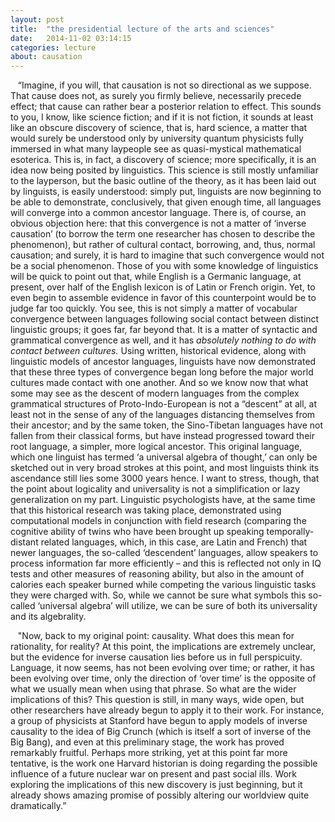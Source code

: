 ```yaml
---
layout: post
title:  "the presidential lecture of the arts and sciences"
date:   2014-11-02 03:14:15
categories: lecture
about: causation
---
```


 &nbsp;&nbsp; “Imagine, if you will, that causation is not so directional as we suppose.
That cause does not, as surely you firmly believe, necessarily precede effect;
that cause can rather bear a posterior relation to effect. This sounds to you,
I know, like science fiction; and if it is not fiction, it sounds at least
like an obscure discovery of science, that is, hard science, a matter that
would surely be understood only by university quantum physicists fully
immersed in what many laypeople see as quasi-mystical mathematical esoterica.
This is, in fact, a discovery of science; more specifically, it is an idea now
being posited by linguistics. This science is still mostly unfamiliar to the
layperson, but the basic outline of the theory, as it has been laid out by
linguists, is easily understood: simply put, linguists are now beginning to be
able to demonstrate, conclusively, that given enough time, all languages will
converge into a common ancestor language. There is, of course, an obvious
objection here: that this convergence is not a matter of ‘inverse causation’
(to borrow the term one researcher has chosen to describe the phenomenon), but
rather of cultural contact, borrowing, and, thus, normal causation; and
surely, it is hard to imagine that such convergence would not be a social
phenomenon. Those of you with some knowledge of linguistics will be quick to
point out that, while English is a Germanic language, at present, over half of
the English lexicon is of Latin or French origin. Yet, to even begin to
assemble evidence in favor of this counterpoint would be to judge far too
quickly. You see, this is not simply a matter of vocabular convergence between
languages following social contact between distinct linguistic groups; it goes
far, far beyond that. It is a matter of syntactic and grammatical convergence
as well, and it has *absolutely nothing to do with contact between cultures.*
Using written, historical evidence, along with linguistic models of ancestor
languages, linguists have now demonstrated that these three types of
convergence began long before the major world cultures made contact with one
another. And so we know now that what some may see as the descent of modern
languages from the complex grammatical structures of Proto-Indo-European is
not a “descent” at all, at least not in the sense of any of the languages
distancing themselves from their ancestor; and by the same token, the
Sino-Tibetan languages have not fallen from their classical forms, but have
instead progressed toward their root language, a simpler, more logical
ancestor. This original language, which one linguist has termed ‘a universal
algebra of thought,’ can only be sketched out in very broad strokes at this
point, and most linguists think its ascendance still lies some 3000 years
hence. I want to stress, though, that the point about logicality and
universality is not a simplification or lazy generalization on my part.
Linguistic psychologists have, at the same time that this historical research
was taking place, demonstrated using computational models in conjunction with
field research (comparing the cognitive ability of twins who have been brought
up speaking temporally-distant related languages, which, in this case, are
Latin and French) that newer languages, the so-called ‘descendent’ languages,
allow speakers to process information far more efficiently – and this is
reflected not only in IQ tests and other measures of reasoning ability, but
also in the amount of calories each speaker burned while competing the various
linguistic tasks they were charged with. So, while we cannot be sure what
symbols this so-called ‘universal algebra’ will utilize, we can be sure of
both its universality and its algebrality.

 &nbsp;&nbsp; "Now, back to my original point: causality. What does this mean for
rationality, for reality? At this point, the implications are extremely
unclear, but the evidence for inverse causation lies before us in full
perspicuity. Language, it now seems, has not been evolving over time; or
rather, it has been evolving over time, only the direction of ‘over time’ is
the opposite of what we usually mean when using that phrase. So what are the
wider implications of this? This question is still, in many ways, wide open,
but other researchers have already begun to apply it to their work. For
instance, a group of physicists at Stanford have begun to apply models of
inverse causality to the idea of Big Crunch (which is itself a sort of
inverse of the Big Bang), and even at this preliminary stage, the work has
proved remarkably fruitful. Perhaps more striking, yet at this point far
more tentative, is the work one Harvard historian is doing regarding the
possible influence of a future nuclear war on present and past social ills.
Work exploring the implications of this new discovery is just beginning, but
it already shows amazing promise of possibly altering our worldview quite
dramatically.”
